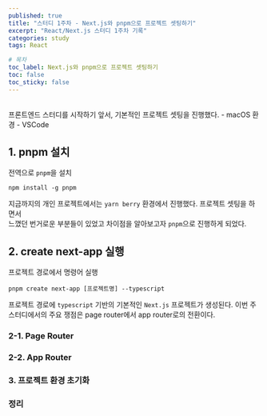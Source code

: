 ```yaml
---
published: true
title: "스터디 1주차 - Next.js와 pnpm으로 프로젝트 셋팅하기"
excerpt: "React/Next.js 스터디 1주차 기록"
categories: study
tags: React

# 목차
toc_label: Next.js와 pnpm으로 프로젝트 셋팅하기
toc: false
toc_sticky: false
---
```


<br/>
프론트엔드 스터디를 시작하기 앞서, 기본적인 프로젝트 셋팅을 진행했다.
- macOS 환경
- VSCode

## 1. pnpm 설치

전역으로 `pnpm`을 설치

```
npm install -g pnpm
```

지금까지의 개인 프로젝트에서는 `yarn berry` 환경에서 진행했다. 프로젝트 셋팅을 하면서
<br/>
느꼈던 번거로운 부분들이 있었고 차이점을 알아보고자 `pnpm`으로 진행하게 되었다.

## 2. create next-app 실행

프로젝트 경로에서 명령어 실행

```
pnpm create next-app [프로젝트명] --typescript
```

프로젝트 경로에 `typescript` 기반의 기본적인 `Next.js` 프로젝트가 생성된다. 이번 주 스터디에서의 주요 쟁점은 page router에서 app router로의 전환이다.

### 2-1. Page Router

### 2-2. App Router

### 3. 프로젝트 환경 초기화

### 정리